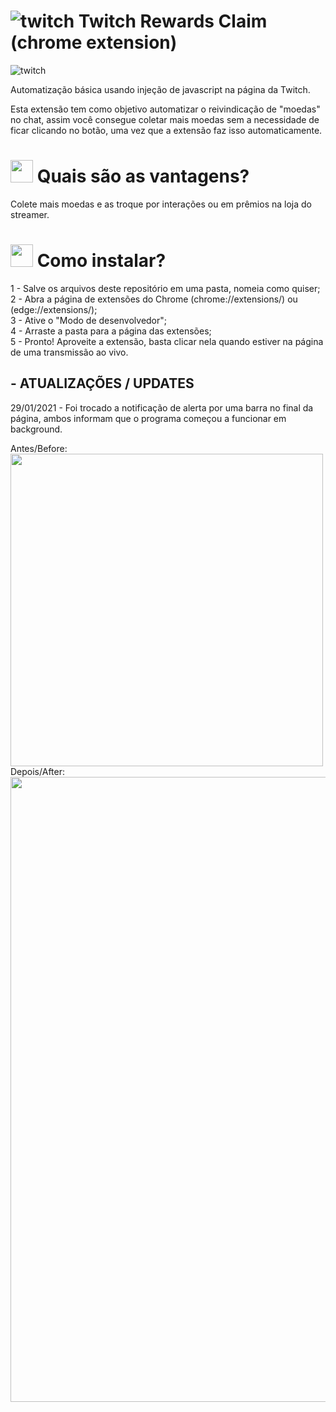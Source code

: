 # ![twitch](https://static.twitchcdn.net/assets/favicon-32-d6025c14e900565d6177.png) Twitch Rewards Claim (chrome extension)

![twitch](https://i.imgur.com/aJ87Pwp.png)

Automatização básica usando injeção de javascript na página da Twitch.

Esta extensão tem como objetivo automatizar o reivindicação de "moedas" no chat, assim você consegue coletar mais moedas sem a necessidade de ficar clicando no botão, uma vez que a extensão faz isso automaticamente.

# <img src="https://static.twitchcdn.net/assets/esports-5f9bc29baa2f6742de7b.svg" width="36"> Quais são as vantagens?

Colete mais moedas e as troque por interações ou em prêmios na loja do streamer. 


# <img src="https://static.twitchcdn.net/assets/irl-70ca1cf6b2eb2e4269d8.svg" width="36"> Como instalar?

1 - Salve os arquivos deste repositório em uma pasta, nomeia como quiser;<br/>
2 - Abra a página de extensões do Chrome (chrome://extensions/) ou (edge://extensions/);<br/>
3 - Ative o "Modo de desenvolvedor";<br/>
4 - Arraste a pasta para a página das extensões;<br/>
5 - Pronto! Aproveite a extensão, basta clicar nela quando estiver na página de uma transmissão ao vivo.<br/>


## - ATUALIZAÇÕES / UPDATES

29/01/2021 - Foi trocado a notificação de alerta por uma barra no final da página, ambos informam que o programa começou a funcionar em background.<br/>

Antes/Before:<br/>
<img src="https://i.imgur.com/tluqnIr.png" width="500"><br/>
Depois/After:<br/>
<img src="https://i.imgur.com/eWQTXoK.png" width="1000"><br/>
